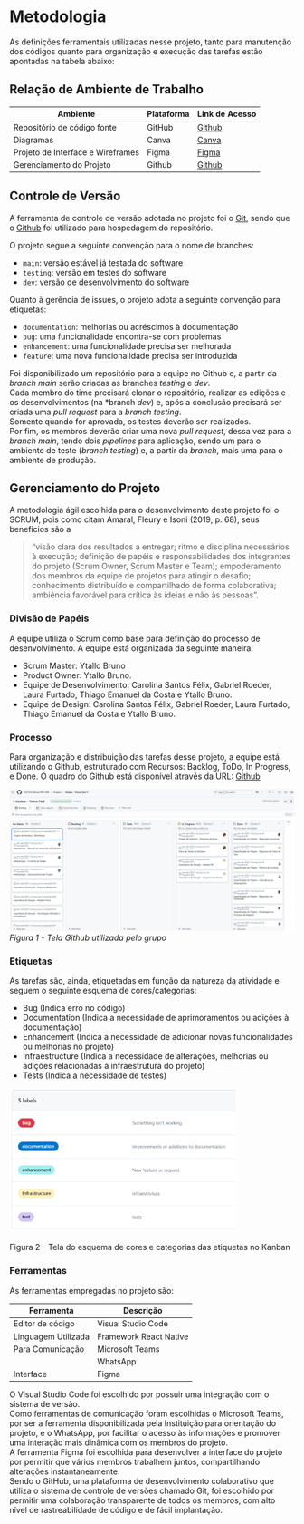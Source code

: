 # Metodologia

As definições ferramentais utilizadas nesse projeto, tanto para manutenção dos códigos quanto para organização e execução das tarefas estão apontadas na tabela abaixo:

## Relação de Ambiente de Trabalho
| Ambiente| Plataforma | Link de Acesso |
|---------|------------|----------------|
| Repositório de código fonte | GitHub |[Github](https://github.com/ICEI-PUC-Minas-PMV-ADS/pmv-ads-2025-1-e3-proj-mov-t4-treinofacil)|
| Diagramas | Canva | [Canva](https://www.canva.com)|
| Projeto de Interface e Wireframes | Figma | [Figma](https://www.figma.com)|
| Gerenciamento do Projeto | Github | [Github](https://github.com/orgs/ICEI-PUC-Minas-PMV-ADS/projects/1597/views/1)| .|

## Controle de Versão
A ferramenta de controle de versão adotada no projeto foi o
[Git](https://git-scm.com/), sendo que o [Github](https://github.com/ICEI-PUC-Minas-PMV-ADS/pmv-ads-2024-1-e3-proj-mov-t6-petlovers)
foi utilizado para hospedagem do repositório.

O projeto segue a seguinte convenção para o nome de branches:

- `main`: versão estável já testada do software
- `testing`: versão em testes do software
- `dev`: versão de desenvolvimento do software

Quanto à gerência de issues, o projeto adota a seguinte convenção para
etiquetas:

- `documentation`: melhorias ou acréscimos à documentação
- `bug`: uma funcionalidade encontra-se com problemas
- `enhancement`: uma funcionalidade precisa ser melhorada
- `feature`: uma nova funcionalidade precisa ser introduzida

Foi disponibilizado um repositório para a equipe no Github e, a partir da *branch* *main* serão criadas as branches *testing* e *dev*.  </br> 
Cada membro do time precisará clonar o repositório, realizar as edições e os desenvolvimentos (na *branch *dev*) e, após a conclusão precisará ser criada uma *pull request* para a *branch* *testing*. </br>
Somente quando for aprovada, os testes deverão ser realizados.  </br>
Por fim, os membros deverão criar uma nova *pull* *request*, dessa vez para a *branch* *main*, tendo dois *pipelines* para aplicação, sendo um para o ambiente de teste (*branch* *testing*) e, a partir da *branch*, mais uma para o ambiente de produção. 


## Gerenciamento do Projeto
A metodologia ágil escolhida para o desenvolvimento deste projeto foi o SCRUM, pois como citam Amaral, Fleury e Isoni (2019, p. 68), seus benefícios são a

> “visão clara dos resultados a entregar; ritmo e disciplina necessários à execução; definição de papéis e responsabilidades dos integrantes do projeto (Scrum Owner, Scrum Master e Team); empoderamento dos membros da equipe de projetos para atingir o desafio; conhecimento distribuído e compartilhado de forma colaborativa; ambiência favorável para crítica às ideias e não às pessoas”.

### Divisão de Papéis
A equipe utiliza o Scrum como base para definição do processo de desenvolvimento. A equipe está organizada da seguinte maneira:

- Scrum Master: Ytallo Bruno
- Product Owner: Ytallo Bruno.
- Equipe de Desenvolvimento: Carolina Santos Félix, Gabriel Roeder, Laura Furtado, Thiago Emanuel da Costa e Ytallo Bruno.
- Equipe de Design: Carolina Santos Félix, Gabriel Roeder, Laura Furtado, Thiago Emanuel da Costa e Ytallo Bruno.



### Processo
Para organização e distribuição das tarefas desse projeto, a equipe está utilizando o Github, estruturado com Recursos: Backlog, ToDo, In Progress, e Done. 
O quadro do Github está disponível através da URL: [Github](https://github.com/orgs/ICEI-PUC-Minas-PMV-ADS/projects/1597/views/1)

![Tela Github utilizada pelo grupo](/Docs/kanban.png)
*Figura 1 - Tela Github utilizada pelo grupo*

### Etiquetas

As tarefas são, ainda, etiquetadas em função da natureza da atividade e seguem o seguinte esquema de cores/categorias:

- Bug (Indica erro no código)
- Documentation (Indica a necessidade de aprimoramentos ou adições à documentação)
- Enhancement (Indica a necessidade de adicionar novas funcionalidades ou melhorias no projeto)
- Infraestructure (Indica a necessidade de alterações, melhorias ou adições relacionadas à infraestrutura do projeto)
- Tests (Indica a necessidade de testes)

![Tela do esquema de cores e categorias](/Docs/etiquetas-kanban.png)

Figura 2 - Tela do esquema de cores e categorias das etiquetas no Kanban

### Ferramentas
As ferramentas empregadas no projeto são:

| Ferramenta | Descrição |
|---------|------------|
| Editor de código | Visual Studio Code |
| Linguagem Utilizada | Framework React Native |
| Para Comunicação | Microsoft Teams|
| | WhatsApp|
| Interface | Figma|


O Visual Studio Code foi escolhido por possuir uma integração com o sistema de versão. </br>
Como ferramentas de comunicação foram escolhidas o Microsoft Teams, por ser a ferramenta disponibilizada pela Instituição para orientação do projeto, e o WhatsApp,  por facilitar o acesso às informações e promover uma interação mais dinâmica com os membros do projeto. </br>
A ferramenta Figma foi escolhida para desenvolver a interface do projeto por permitir que vários membros trabalhem juntos, compartilhando alterações instantaneamente.</br>
Sendo o GitHub, uma plataforma de desenvolvimento colaborativo que utiliza o sistema de controle de versões chamado Git, foi escolhido por permitir uma colaboração transparente de todos os membros, com alto nível de rastreabilidade de código e de fácil implantação.<br> 
